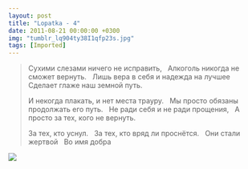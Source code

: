 ```yaml
---
layout: post
title: "Lopatka - 4"
date: 2011-08-21 00:00:00 +0300
img: "tumblr_lq904ty38I1qfp23s.jpg"
tags: [Imported]
---
```


> <span>Сухими слезами ничего не исправить,  
> Алкоголь никогда не сможет вернуть.  
> Лишь вера в себя и надежда на лучшее  
> Сделает глаже наш земной путь.  
> 
> И некогда плакать, и нет места трауру.  
> Мы просто обязаны продолжать его путь.  
> Не ради себя и не ради прощения,  
> А просто за тех, кого не вернуть. 
> 
> За тех, кто уснул.  
> За тех, кто вряд ли проснётся.  
> Они стали жертвой  
> Во имя добра</span>

<span>![](/blog/assets/img/tumblr_lq904ty38I1qfp23s.jpg)
</span>